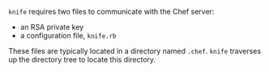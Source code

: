 `knife` requires two files to communicate with the Chef server:

* an RSA private key
* a configuration file, <code class="file-path">knife.rb</code>

These files are typically located in a directory named <code class="file-path">.chef</code>. `knife` traverses up the directory tree to locate this directory.

